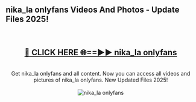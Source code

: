 <h2>nika_la onlyfans Videos And Photos - Update Files 2025!</h2>
<br>
<div align="center">
<h2><a href="https://linkcuts.com/hfmhzwbr" rel="nofollow">🔴 CLICK HERE 🌐==►► nika_la onlyfans</a></h2>
<br>
Get nika_la onlyfans and all content. Now you can access all videos and pictures of nika_la onlyfans. New Updated Files 2025!
<br>
<br>
<a href="https://linkcuts.com/hfmhzwbr" rel="nofollow" data-target="animated-image.originalLink"><img src="https://i.ibb.co.com/WyWwxjT/player-gif2.gif" alt="nika_la onlyfans" style="max-width: 100%; display: inline-block;" data-target="animated-image.originalImage"></a>
</div>
<br>